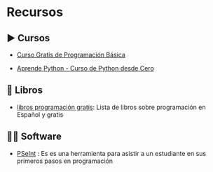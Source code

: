 # Recursos

## ▶️ Cursos

- [Curso Gratis de Programación Básica](https://platzi.com/cursos/programacion-basica/)

- [Aprende Python - Curso de Python desde Cero](https://youtu.be/DLikpfc64cA?si=QYnkehqJIpanvrJd)

## 📕 Libros

- [libros programación gratis](https://github.com/midudev/libros-programacion-gratis): Lista de libros sobre programación en Español y gratis

## 🧑‍💻 Software

- [PSeInt](https://pseint.sourceforge.net/) : Es es una herramienta para asistir a un
estudiante en sus primeros pasos en programación
